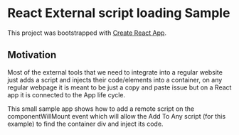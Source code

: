 # React External script loading Sample
This project was bootstrapped with [Create React App](https://github.com/facebook/create-react-app).

## Motivation

Most of the external tools that we need to integrate into a regular website just adds a script and injects
their code/elements into a container, on any regular webpage it is meant to be just a copy and paste issue
but on a React app it is connected to the App life cycle.

This small sample app shows how to add a remote script on the componentWillMount event which will allow
the Add To Any script (for this example) to find the container div and inject its code. 
